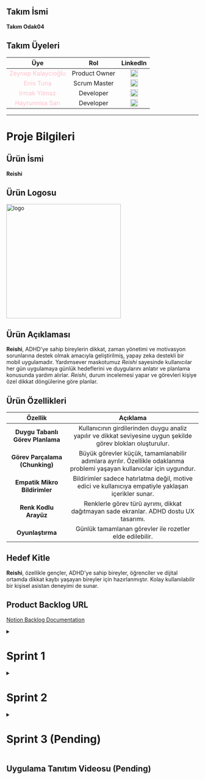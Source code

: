 ## **Takım İsmi**
**Takım Odak04**

## **Takım Üyeleri**
| Üye | Rol | LinkedIn |
|:-------:| :-----:| :--------:|
| <a href="https://github.com/zeynepkalaycioglu" style="text-decoration:none; color:pink;">Zeynep Kalaycıoğlu</a> | Product Owner | [<img src="https://upload.wikimedia.org/wikipedia/commons/c/ca/LinkedIn_logo_initials.png" alt="LinkedIn" width="20"/>](https://www.linkedin.com/in/zeynep-kalaycioglu/) |
| <a href="https://github.com/zeynepkalaycioglu" style="text-decoration:none; color:pink;">Enis Tuna</a> | Scrum Master | [<img src="https://upload.wikimedia.org/wikipedia/commons/c/ca/LinkedIn_logo_initials.png" alt="LinkedIn" width="20"/>](https://www.linkedin.com/in/enistuna/) |
| <a href="https://github.com/Irmakyil" style="text-decoration:none; color:pink;">Irmak Yılmaz</a> | Developer | [<img src="https://upload.wikimedia.org/wikipedia/commons/c/ca/LinkedIn_logo_initials.png" alt="LinkedIn" width="20"/>](https://www.linkedin.com/in/yilmazirmak/) |
| <a href="https://github.com/hyrs049" style="text-decoration:none; color:pink;">Hayrunnisa Sarı</a> | Developer | [<img src="https://upload.wikimedia.org/wikipedia/commons/c/ca/LinkedIn_logo_initials.png" alt="LinkedIn" width="20"/>](https://www.linkedin.com/in/hayrunnisa-sar%C4%B1-a4a3aa29b?trk=contact-info) |

---

# **Proje Bilgileri**
## **Ürün İsmi**
**Reishi**

## **Ürün Logosu**
<img width="300" height="300" alt="logo" src="https://github.com/user-attachments/assets/02098571-a1f9-47b3-a531-6a836cd4cd6e" />

## **Ürün Açıklaması**
**Reishi**, ADHD'ye sahip bireylerin dikkat, zaman yönetimi ve motivasyon sorunlarına destek olmak amacıyla geliştirilmiş, yapay zeka destekli bir mobil uygulamadır. Yardımsever maskotumuz *Reishi* sayesinde kullanıcılar her gün uygulamaya günlük hedeflerini ve duygularını anlatır ve planlama konusunda yardım alırlar. *Reishi*, durum incelemesi yapar ve görevleri kişiye özel dikkat döngülerine göre planlar.

## **Ürün Özellikleri**
| **Özellik** | **Açıklama** | 
|:-------:| :-----:|
| **Duygu Tabanlı Görev Planlama** | Kullanıcının girdilerinden duygu analiz yapılır ve dikkat seviyesine uygun şekilde görev blokları oluşturulur. | 
| **Görev Parçalama (Chunking)** | Büyük görevler küçük, tamamlanabilir adımlara ayrılır. Özellikle odaklanma problemi yaşayan kullanıcılar için uygundur. |
| **Empatik Mikro Bildirimler** | Bildirimler sadece hatırlatma değil, motive edici ve kullanıcıya empatiyle yaklaşan içerikler sunar. |
| **Renk Kodlu Arayüz** | Renklerle görev türü ayrımı, dikkat dağıtmayan sade ekranlar. ADHD dostu UX tasarımı. |
| **Oyunlaştırma** | Günlük tamamlanan görevler ile rozetler elde edilebilir. |

## **Hedef Kitle**
**Reishi**, özellikle gençler, ADHD'ye sahip bireyler, öğrenciler ve dijital ortamda dikkat kaybı yaşayan bireyler için hazırlanmıştır. Kolay kullanılabilir bir kişisel asistan deneyimi de sunar.

## **Product Backlog URL**
[Notion Backlog Documentation](https://www.notion.so/22621a28ee5680bcb8dec59ebcd3ba30?v=22621a28ee56804ea835000cfb89769e&source=copy_link)

<details>
  <summary><h1>Sprint 1</h1></summary>
  
* ### **Sprint Notları**
  Product Backlog URL'a tıklanarak Notion üzerinden takip edilen görevlere göz atılabilir. 1. Sprintte yapılan her görevin açıklamaları görevin üstüne tıklandığında çıkan ekrandan incelenebilir. User Story'ler 1. sprintte teknik çalışmalar ve detaylara girilmediğinden yazılmamıştır. 2. ve 3. sprintte User Story'ler eklenecektir. 

  * **Sprint içinde tamamlanması tahmin edilen puan:** 100 puan

  * **Puan tamamlama mantığı:** Proje boyunca tamamlanması planlanan toplamda 300 puanlık görev bulunmaktadır. Her sprintte 100 puanlık görev tamamlanması yönünde karar alındı.

* ### **Backlog düzeni ve Story Seçimleri**
    Product backlog için Notion kullanılmıştır. Notion'da proje için bir Workspace açılmış ve her sprint için görevlerin yazılı olduğu 3 ayrı tablo hazırlanmıştır. Google Sheets kullanılarak Burndown Chart hazırlanmıştır.

<details>
  <summary><h2>Sprint 1 Çalışma Dökümantasyonları</h2></summary>
  
  ![dosya_1](https://github.com/user-attachments/assets/b2e9d9fd-f471-4534-9580-dfdd1b464d8b)
  1. [Gereksinim Analizi](https://github.com/Irmakyil/YZTA-Bootcamp/blob/main/Project%20Management%20Files/Sprint%201/YZTA-Bootcamp-GereksinimAnalizi.pdf)
  2. [Google Play Uygulama Araştırması ve Analizi](https://github.com/Irmakyil/YZTA-Bootcamp/blob/main/Project%20Management%20Files/Sprint%201/YZTA-Bootcamp-GooglePlayUygulama%20Ara%C5%9Ft%C4%B1rmas%C4%B1VeAnalizi.pdf)
     
</details>

<details>
  <summary><h2>Uygulama UI Navigasyon Şeması ve Test Demo Videosu</h2></summary>
  
  ![UI_navigasyon](https://github.com/user-attachments/assets/395ad34a-1b78-417b-b5d6-813b858b2a7d)
  1. [1. Demo_Video](https://github.com/user-attachments/assets/82fc1744-c4d9-43a1-bdd0-8fdcf7ec9b30)
  2. [2. Demo_Video](https://github.com/user-attachments/assets/05a6f66c-695b-44d6-9e34-ce3401b3b85f)

</details>     

<details>
  <summary><h2>Daily Scrum</h2></summary>
  
  Daily Scrum buluşmaları Whatsapp üzerinden yapılmıştır. Haftada 1-2 kez ise Google Meets üzerinden toplantı yaparak takım olarak proje hakkındaki ilerleme tartışılmış ve yeni planlar yapılmıştır.
  <img src="https://github.com/user-attachments/assets/df96e456-a848-4863-942c-38528cb4cda4">
  <img src="https://github.com/user-attachments/assets/d1a074b3-21d9-4409-95dd-a18c854df5e2">
  
</details>

<details>
  <summary><h2>Sprint 1 Tablosu Güncellemesi</h2></summary>
  
  ![backlog_sprint1](https://github.com/user-attachments/assets/ea6e6483-0a63-4724-84ef-43ee55eee2b2)

</details>

<details>
  <summary><h2>Sprint 1 Burndown Chart</h2></summary>
  
  ![Burn Down Chart - Sprint 1-1](https://github.com/user-attachments/assets/b1b00f90-7812-4d2e-9152-0a68a5ab990e)

</details>

* ### **Sprint Review**
  Başlangıçta proje fikri olarak eğitim teması üzerinden bir proje fikri yapma fikri Enis tarafından ortaya atılmıştır. Ancak daha sonraki toplantılarda ve beyin fırtınalarında bu fikrin kullanışlı olmayacağına karar verilmiş ve onun yerine sağlık alanında ADHD konusunda bir yapay zeka destekli mobil uygulama fikri Zeynep tarafından öne sürülmüş ve takımın ortak kararı ile bu konu hakkında proje yapılmasına karar verilmiştir. Birinci sprintte herkese görev dağılımı yapılmıştır. Birinci sprintte verilen karar üzerine Enis Scrum Master rolü ile dökümantasyonları, asistan ile görüşmeleri yapacak, Notion üzerinden görevleri ve takımı takip edecektir. ADHD konusunda teknik bilgi ve teknoloji araştırması ve yapay zeka entegrasyonunu yapacaktır. Zeynep, Product Owner olarak uygulamanın gidişatı ve geliştirilme süreçlerinde konsept kararları ve fikirleri almıştır. Uygulamanın sanat-tasarımı ve dizaynını Zeynep üstlenecektir. 1. sprintte de mockup dizaynlarını yapmıştır. Irmak ve Hayrünnisa birlikte Flutter kullanarak mobil uygulamanın hazırlanması ve kodlanması görevini almışlardır. Irmak ve Hayrünnisa, ayrı olarak bir demo geliştirip testler yürütmüşler ve sonuçları takımla paylaşmışlardır. Süreç içinde görevlerin değişebilmesi her zaman söz konusudur. 

* ### **Sprint Retrospective**
  * Geliştirilen mobil uygulama için takım olarak ortak verilen karar doğrulturusunda, işlevlerin ve özelliklerin yeterli sayıda tutulması ve uygulamaya gereğinden fazla özellik eklenmemesi projeyi zamanında bitirebilmek için kabul edilmiştir.
  * Whatsapp üzerinden iletişimde daha aktif olunmasına karar verilmiş ve ortak çalışma ortamı hazırlanması için takım motive edilmiştir.
  * Takımda aktif olmayan üye takımdan çıkarılmıştır.
  * Gelecek sprintlerde daha verimli çalışmak için söz verilmiştir.

</details>

<details>
  <summary><h1>Sprint 2</h1></summary>
  
* ### **Sprint Notları**
  Product Backlog URL'a tıklanarak Notion üzerinden takip edilen görevlere göz atılabilir. 2. Sprintte yapılan her görevin açıklamaları ve User Story'ler görevin üstüne tıklandığında çıkan ekrandan incelenebilir.

  * **Sprint içinde tamamlanması tahmin edilen puan:** 100 puan

  * **Puan tamamlama mantığı:** Proje boyunca tamamlanması planlanan toplamda 300 puanlık görev bulunmaktadır. Her sprintte 100 puanlık görev tamamlanması yönünde karar alındı.

* ### **Backlog düzeni ve Story Seçimleri**
    Product backlog için Notion kullanılmıştır. Notion'da 2. sprint için görevlerin yazılı olduğu tablo üzerinden proje gelişimi takip edilmiştir. Google Sheets kullanılarak Burndown Chart hazırlanmıştır. User Story'ler kullanıcıların deneyimleri tahmin edilerek yazılmıştır.

 <details>
  <summary><h2>Sprint 2 Çalışma Dökümantasyonları</h2></summary>

  ![dosya_2](https://github.com/user-attachments/assets/c682f87e-0be2-4d99-8e46-893aa9c8c5c4)
  <img width="1000" height="1500" alt="data_info_histogram" src="https://github.com/user-attachments/assets/884868d3-b08c-478f-99d7-6e809e3ef5af" />
  1. [ADHD Araştırması](https://github.com/Irmakyil/YZTA-Bootcamp/blob/main/Project%20Management%20Files/Sprint%202/Bootcamp%20-%20ADHD%20Ara%C5%9Ft%C4%B1rmas%C4%B1%20ve%20Genel%20Direktifler.pdf)
  2. [Uygulama Geliştirme Ana İlkeleri El Kitapçığı](https://github.com/Irmakyil/YZTA-Bootcamp/blob/main/Project%20Management%20Files/Sprint%202/Bootcamp%20-%20Uygulama%20Geli%C5%9Ftirme%20Ana%20%C4%B0lkeleri%20El%20Kitap%C3%A7%C4%B1%C4%9F%C4%B1.pdf)
  3. [Exploratory Data Analysis](https://github.com/Irmakyil/YZTA-Bootcamp/blob/main/Data%20Analysis/ADHD_EDA.ipynb)

</details>
  
<details>
  <summary><h2>Uygulama Konsept Çizimleri ve Maskot Çalışması</h2></summary>

  <img width="308" height="615" alt="app_design_1" src="https://github.com/user-attachments/assets/e73c761a-dcbd-4b32-b3cd-edf1913c457c" />
  <img alt="app_design_2" src="https://github.com/user-attachments/assets/a5b4f7c9-7217-44cb-9a8e-ae7900b73179" />
  <img width="2000" height="1600" alt="designs_2" src="https://github.com/user-attachments/assets/21621b00-604f-4cd7-b640-dddf988331f6" />

</details>
  
<details>
  <summary><h2>Daily Scrum</h2></summary>

  Daily Scrum buluşmaları Whatsapp üzerinden yapılmıştır. Haftada 1-2 kez ise Google Meets üzerinden toplantı yaparak takım olarak proje hakkındaki ilerleme tartışılmıştır.

  <img width="2000" height="1600" alt="daily_scrum_2" src="https://github.com/user-attachments/assets/2c2683ac-1d3f-4651-9051-2bc1ec3b84ee" />
  <img width="1920" height="1080" alt="sprint2_meets" src="https://github.com/user-attachments/assets/2366d30a-1ac5-4feb-be67-d090cca9515d" />

  
</details>

<details>
  <summary><h2>Sprint 2 Tablosu Güncellemesi</h2></summary>

  <img width="1600" height="900" alt="backlog_sprint2" src="https://github.com/user-attachments/assets/5c1ae5bb-507f-406b-8f92-a68038c57169" />

</details>

<details>
  <summary><h2>Sprint 2 Burndown Chart</h2></summary>

  <img width="2947" height="898" alt="Burn Down Chart - Sprint 2-1" src="https://github.com/user-attachments/assets/7ea731b3-f8d7-4ab5-9a56-2a32bca55ae5" />

</details>

* ### **Sprint Review**
  * Sprint 2'de takım olarak daha verimli çalışılmış ve uygulamanın ilk versiyonu ortaya çıkmıştır. Bu süreçte Zeynep gerekli artwork'ler ve görsel grafikler üzerinde, Enis projenin ilerleyişi, ADHD araştırması ve yapay zeka konusunda, Irmak veritabanı konusunda, Irmak ve Hayrünnisa mobil uygulamanın sayfalarının geliştirilmesi ve hazırlanmasında çalışmıştır. Gelecek Sprint'te uygulamaya yeni fonksiyonların eklenmesi ve uygulamanın düzenlenmesi/cilalanması hakkında planlar yapılmıştır.

* ### **Sprint Retrospective**
  * Sprint 2, takım olarak verimli bir ilerleme kaydettiğimiz bir süreç olmuştur. Uygulamanın genel iskeleti hazırlanmıştır.
  * Sesli girdi desteği STT servisinin paralı olmasından dolayı rafa kaldırılmıştır. Bir alternatif bulunana kadar bu özellik kullanılmayacaktır.
  * Yapay zeka entegrasyonu konusunda kullanılmak üzere planlanan Google Cloud Platform (GCP), yaşanılan teknik zorluklar ve kalan Bootcamp zamanının kısıtlayıcılığından dolayı Flutter uygulamasında koda tam manasıyla entegre edilememiştir. Direkt API anahtarı kullanılmaya karar verilmiştir.

</details>

<details>
  <summary><h1>Sprint 3 (Pending)</h1></summary>
  
* ### **Sprint Notları**
  Product Backlog URL'a tıklanarak Notion üzerinden takip edilen görevlere göz 
atılabilir. 3. Sprintte yapılan her görevin açıklamaları ve User Story'ler görevin 
üstüne tıklandığında çıkan ekrandan incelenebilir.

  * **Sprint içinde tamamlanması tahmin edilen puan:** 100 puan

  * **Puan tamamlama mantığı:** Proje boyunca tamamlanması planlanan toplamda 300 
puanlık görev bulunmaktadır. Her sprintte 100 puanlık görev tamamlanması yönünde 
karar alındı.

* ### **Backlog düzeni ve Story Seçimleri**
    Product backlog için Notion kullanılmıştır. Notion'da 3. sprint için görevlerin 
yazılı olduğu tablo üzerinden proje gelişimi takip edilmiştir. Google Sheets 
kullanılarak Burndown Chart hazırlanmıştır. User Story'ler kullanıcıların 
deneyimleri tahmin edilerek yazılmıştır.

 <details>
  <summary><h2>Sprint 3 Çalışma Dökümantasyonları</h2></summary>

  (in progress)

</details>
  
<details>
  <summary><h2>Uygulamanın Son Hali</h2></summary>

  (in progress)

</details>
  
<details>
  <summary><h2>Daily Scrum</h2></summary>

  Daily Scrum buluşmaları Whatsapp üzerinden yapılmıştır. Haftada 1-2 kez ise Google 
Meets üzerinden toplantı yaparak takım olarak proje hakkındaki ilerleme 
tartışılmıştır.

  WHATSAPP KOLAJ (in progress)
  GOOGLE MEET SS (in progress) ???
  
</details>

<details>
  <summary><h2>Sprint 3 Tablosu Güncellemesi</h2></summary>

  (in progress)

</details>

<details>
  <summary><h2>Sprint 3 Burndown Chart</h2></summary>

  (in progress)

</details>

* ### **Sprint Review**
  * Sprint 3'de (in progress)


* ### **Sprint Retrospective**
  * Duygusal Gelişim Takibi özelliği, Bootcamp sürecinin bitimine kalan sürenin yetersizliği, ayrıca Backend tarafında gerektireceği teknik hazırlık ve yapılacak işlerin boyutundan dolayı takım olarak uygulamada yer almamasında karar kılınmıştır.
  * (in progress)

</details>


## **Uygulama Tanıtım Videosu (Pending)**














